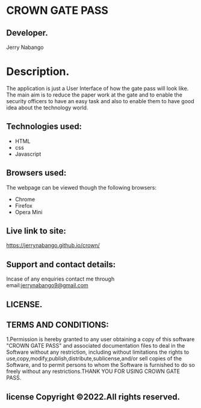 # CROWN GATE PASS
## Developer.
Jerry Nabango

# Description.
The application is just a User Interface of how the gate pass will look like. The main aim is to reduce the paper work at the gate and to enable the security
officers to have an easy task and also to enable them to have good idea about the technology world.
## Technologies used:
* HTML
* css
* Javascript

## Browsers used:
The webpage can be viewed though the following browsers:
* Chrome
* Firefox
* Opera Mini

## Live link to site:
https://jerrynabango.github.io/crown/
## Support and contact details:

Incase of any enquiries contact me through email:jerrynabango9@gmail.com
## LICENSE.
## TERMS AND CONDITIONS:

1.Permission is hereby granted to any user obtaining a copy of this software "CROWN GATE PASS" and associated documentation files to deal in the Software without any restriction, including without limitations the rights to use,copy,modify,publish,distribute,sublicense,and/or sell copies of the Software, and to permit persons to whom the Software is furnished to do so freely without any restrictions.THANK YOU FOR USING CROWN GATE PASS.

## license Copyright &copy;2022.All rights reserved.

